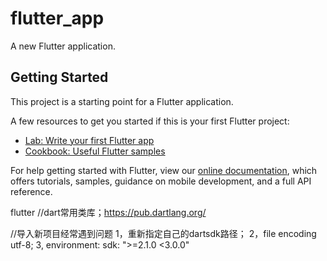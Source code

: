 # flutter_app

A new Flutter application.

## Getting Started

This project is a starting point for a Flutter application.

A few resources to get you started if this is your first Flutter project:

- [Lab: Write your first Flutter app](https://flutter.dev/docs/get-started/codelab)
- [Cookbook: Useful Flutter samples](https://flutter.dev/docs/cookbook)

For help getting started with Flutter, view our
[online documentation](https://flutter.dev/docs), which offers tutorials,
samples, guidance on mobile development, and a full API reference.

flutter 
//dart常用类库；https://pub.dartlang.org/

//导入新项目经常遇到问题
1，重新指定自己的dartsdk路径；
2，file encoding utf-8;
3, environment: sdk: ">=2.1.0 <3.0.0"
 